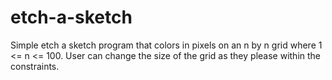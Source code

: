 # etch-a-sketch

Simple etch a sketch program that colors in pixels on an n by n grid where 1 <= n <= 100. User can change the size of the grid as they please within the constraints.
